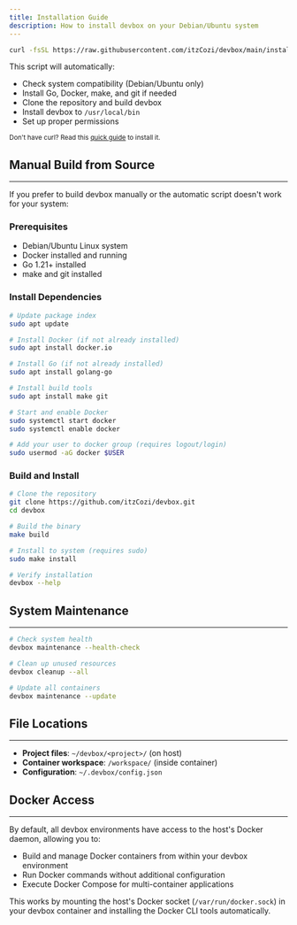 ```yaml
---
title: Installation Guide
description: How to install devbox on your Debian/Ubuntu system
---
```


```bash
curl -fsSL https://raw.githubusercontent.com/itzCozi/devbox/main/install.sh | bash
```

This script will automatically:
- Check system compatibility (Debian/Ubuntu only)
- Install Go, Docker, make, and git if needed
- Clone the repository and build devbox
- Install devbox to `/usr/local/bin`
- Set up proper permissions

<sub>Don't have curl? Read this [quick guide](https://www.cyberciti.biz/faq/howto-install-curl-command-on-debian-linux-using-apt-get/) to install it.</sub>

## Manual Build from Source
---

If you prefer to build devbox manually or the automatic script doesn't work for your system:

### Prerequisites
- Debian/Ubuntu Linux system
- Docker installed and running
- Go 1.21+ installed
- make and git installed

### Install Dependencies
```bash
# Update package index
sudo apt update

# Install Docker (if not already installed)
sudo apt install docker.io

# Install Go (if not already installed)
sudo apt install golang-go

# Install build tools
sudo apt install make git

# Start and enable Docker
sudo systemctl start docker
sudo systemctl enable docker

# Add your user to docker group (requires logout/login)
sudo usermod -aG docker $USER
```

### Build and Install
```bash
# Clone the repository
git clone https://github.com/itzCozi/devbox.git
cd devbox

# Build the binary
make build

# Install to system (requires sudo)
sudo make install

# Verify installation
devbox --help
```

## System Maintenance
---

```bash
# Check system health
devbox maintenance --health-check

# Clean up unused resources
devbox cleanup --all

# Update all containers
devbox maintenance --update
```

## File Locations
---

- **Project files**: `~/devbox/<project>/` (on host)
- **Container workspace**: `/workspace/` (inside container)
- **Configuration**: `~/.devbox/config.json`

## Docker Access
---

By default, all devbox environments have access to the host's Docker daemon, allowing you to:

- Build and manage Docker containers from within your devbox environment
- Run Docker commands without additional configuration
- Execute Docker Compose for multi-container applications

This works by mounting the host's Docker socket (`/var/run/docker.sock`) in your devbox container and installing the Docker CLI tools automatically.
